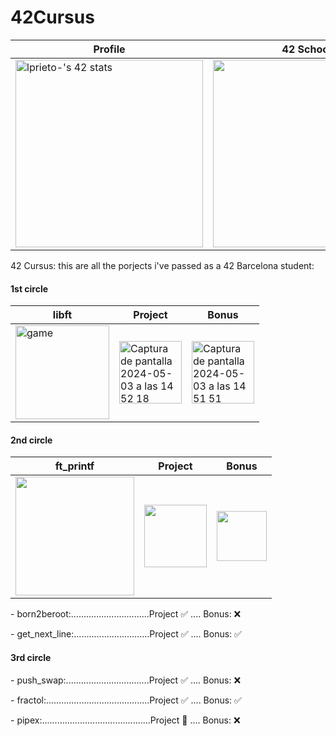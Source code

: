 # 42Cursus

|<div align="center">Profile</div>|<div align="center">42 School</div>|<div align="center">Stats</div>|
|:---|:---|:---|
|<img width="300" src="https://badge.mediaplus.ma/kettlebells/lprieto-?1337Badge=off&UM6P=off" alt="lprieto-'s 42 stats" />|<img width="300" src="https://github.com/LLuisPP/42Cursus/assets/116104082/f65a01f3-408f-4650-b605-3f83f2dfb50a">|<img align="center" width="290" src="https://github-readme-stats.vercel.app/api/top-langs?username=lluispp&show_icons=true&locale=en&layout=compact" alt="lluispp"/>|


42 Cursus:
this are all the porjects i've passed as a 42 Barcelona student:

<p><h4 align="left">1st circle</h4>

|<div align="center">libft</div>|<div align="center">Project</div>|<div align="center">Bonus</div>|
|:---|:---|:---|
|<img width="150" alt="game" src="https://github.com/LLuisPP/42Cursus/assets/116104082/dc4792ac-e9f0-4a16-9d82-863e37529b4e">|<img width="100" alt="Captura de pantalla 2024-05-03 a las 14 52 18" src="https://github.com/LLuisPP/42Cursus/assets/116104082/504507eb-65b0-4814-9525-a2c22100dab1">|<img width="100" alt="Captura de pantalla 2024-05-03 a las 14 51 51" src="https://github.com/LLuisPP/42Cursus/assets/116104082/77e97ae0-5e63-41d2-95cd-3fcbb5c8f0fb">|
  
<p><h4 align="left">2nd circle</h4>
<p>
  
|<div align="center">ft_printf</div>|<div align="center">Project</div>|<div align="center">Bonus</div>|
|:---|:---|:---|
|<img width="190" src="https://github.com/LLuisPP/42Cursus/assets/116104082/6cecf475-a2f2-4861-8668-bbd2fd9063f9">|<img width="100" src="https://github.com/LLuisPP/42Cursus/assets/116104082/504507eb-65b0-4814-9525-a2c22100dab1">|<img width="80" src="https://github.com/LLuisPP/42Cursus/assets/116104082/3fd39aa2-ce3e-4619-9b25-3e5dcdb4d6e3">|

</p>
<p>
- born2beroot:...............................Project ✅ .... Bonus: ❌
</p>
<p>
- get_next_line:..............................Project ✅ .... Bonus: ✅
</p>
<p>
<p><h4 align="left">3rd circle</h4>
<p>
- push_swap:.................................Project ✅ .... Bonus: ❌
</p>
<p>
- fractol:.........................................Project ✅ .... Bonus: ✅
</p>
<p>
- pipex:...........................................Project 🎯 .... Bonus: ❌
</p>
